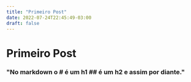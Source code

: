 ```yaml
---
title: "Primeiro Post"
date: 2022-07-24T22:45:49-03:00
draft: false
---
```


# Primeiro Post

### "No markdown o # é um h1 ## é um h2 e assim por diante."